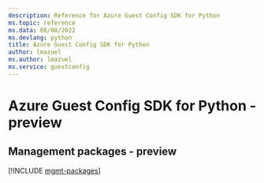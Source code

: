 ```yaml
---
description: Reference for Azure Guest Config SDK for Python
ms.topic: reference
ms.data: 08/08/2022
ms.devlang: python
title: Azure Guest Config SDK for Python
author: lmazuel
ms.author: lmazuel
ms.service: guestconfig
---
```

# Azure Guest Config SDK for Python - preview

## Management packages - preview
[!INCLUDE [mgmt-packages](guest-config-mgmt-index.md)]